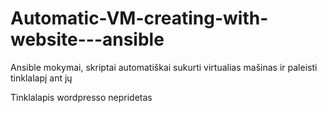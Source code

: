 # Automatic-VM-creating-with-website---ansible
Ansible mokymai, skriptai automatiškai sukurti virtualias mašinas ir paleisti tinklalapį ant jų


Tinklalapis wordpresso nepridetas
